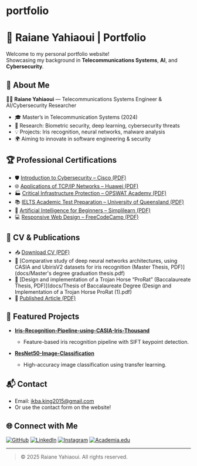# portfolio

# 📁 Raiane Yahiaoui | Portfolio

Welcome to my personal portfolio website!  
Showcasing my background in **Telecommunications Systems**, **AI**, and **Cybersecurity**.

## 🚀 About Me

👩‍💻 **Raiane Yahiaoui** — Telecommunications Systems Engineer & AI/Cybersecurity Researcher

- 🎓 Master’s in Telecommunication Systems (2024)
- 🔬 Research: Biometric security, deep learning, cybersecurity threats
- 💡 Projects: Iris recognition, neural networks, malware analysis
- 🌍 Aiming to innovate in software engineering & security

## 🏆 Professional Certifications

- 🛡️ [Introduction to Cybersecurity – Cisco (PDF)](certificates/Cisco_Cybersecurity_Certificate.pdf)
- 🌐 [Applications of TCP/IP Networks – Huawei (PDF)](certificates/Huawei_TCPIP_Certificate.pdf)
- 🏭 [Critical Infrastructure Protection – OPSWAT Academy (PDF)](certificates/OPSWAT_Critical_Infrastructure.pdf)
- 📚 [IELTS Academic Test Preparation – University of Queensland (PDF)](certificates/IELTS_UQ.pdf)
- 🤖 [Artificial Intelligence for Beginners – Simplilearn (PDF)](certificates/AI_Beginners_Simplilearn.pdf)
- 💻 [Responsive Web Design – FreeCodeCamp (PDF)](certificates/Responsive_Web_Design_FCC.pdf)

## 📄 CV & Publications

- 📥 [Download CV (PDF)](docs/Raiane_Yahiaoui_CV.pdf)
- 📑 [Comparative study of deep neural networks architectures, using CASIA and UbirisV2 datasets for iris recognition (Master Thesis, PDF)](docs/Master's degree graduation thesis.pdf)
- 📑 [Design and implementation of a Trojan Horse “ProRat” (Baccalaureate Thesis, PDF)](docs/Thesis of Baccalaureate Degree (Design and Implementation of a Trojan Horse ProRat (1).pdf)
- 📰 [Published Article (PDF)](docs/Published_Article.pdf)

## 📂 Featured Projects

- **[Iris-Recognition-Pipeline-using-CASIA-Iris-Thousand](https://github.com/raianeyahiaoui/Iris-Recognition-Pipeline-using-CASIA-Iris-Thousand)**
  - Feature-based iris recognition pipeline with SIFT keypoint detection.

- **[ResNet50-Image-Classification](https://github.com/raianeyahiaoui/ResNet50-Image-Classification)**
  - High-accuracy image classification using transfer learning.

## 📬 Contact

- Email: [ikba.king2015@gmail.com](mailto:ikba.king2015@gmail.com)
- Or use the contact form on the website!

## 🌐 Connect with Me

[![GitHub](https://img.shields.io/badge/GitHub-181717?style=flat&logo=github&logoColor=white)](https://github.com/raianeyahiaoui)
[![LinkedIn](https://img.shields.io/badge/LinkedIn-0077B5?style=flat&logo=linkedin&logoColor=white)](https://www.linkedin.com/in/yahiaoui-raiane-253911262/)
[![Instagram](https://img.shields.io/badge/Instagram-E4405F?style=flat&logo=instagram&logoColor=white)](https://www.instagram.com/lushpinkaura/)
[![Academia.edu](https://img.shields.io/badge/Academia.edu-41454A?style=flat&logo=academia&logoColor=white)](https://uni-blida.academia.edu/RaianeYahiaoui)

---

> © 2025 Raiane Yahiaoui. All rights reserved.


